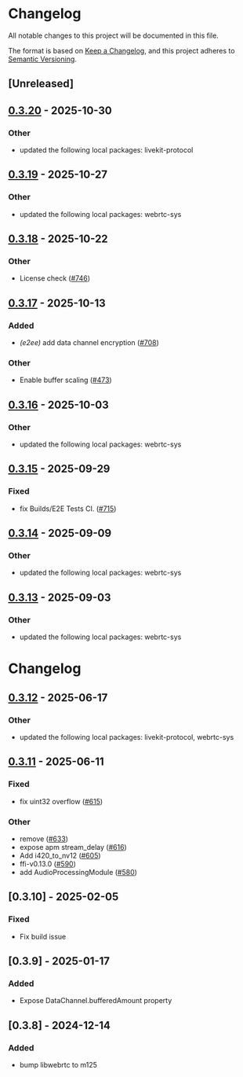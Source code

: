 # Changelog

All notable changes to this project will be documented in this file.

The format is based on [Keep a Changelog](https://keepachangelog.com/en/1.0.0/),
and this project adheres to [Semantic Versioning](https://semver.org/spec/v2.0.0.html).

## [Unreleased]

## [0.3.20](https://github.com/livekit/rust-sdks/compare/rust-sdks/libwebrtc@0.3.19...rust-sdks/libwebrtc@0.3.20) - 2025-10-30

### Other

- updated the following local packages: livekit-protocol

## [0.3.19](https://github.com/livekit/rust-sdks/compare/rust-sdks/libwebrtc@0.3.18...rust-sdks/libwebrtc@0.3.19) - 2025-10-27

### Other

- updated the following local packages: webrtc-sys

## [0.3.18](https://github.com/livekit/rust-sdks/compare/rust-sdks/libwebrtc@0.3.17...rust-sdks/libwebrtc@0.3.18) - 2025-10-22

### Other

- License check ([#746](https://github.com/livekit/rust-sdks/pull/746))

## [0.3.17](https://github.com/livekit/rust-sdks/compare/rust-sdks/libwebrtc@0.3.16...rust-sdks/libwebrtc@0.3.17) - 2025-10-13

### Added

- *(e2ee)* add data channel encryption ([#708](https://github.com/livekit/rust-sdks/pull/708))

### Other

- Enable buffer scaling ([#473](https://github.com/livekit/rust-sdks/pull/473))

## [0.3.16](https://github.com/livekit/rust-sdks/compare/rust-sdks/libwebrtc@0.3.15...rust-sdks/libwebrtc@0.3.16) - 2025-10-03

### Other

- updated the following local packages: webrtc-sys

## [0.3.15](https://github.com/livekit/rust-sdks/compare/rust-sdks/libwebrtc@0.3.14...rust-sdks/libwebrtc@0.3.15) - 2025-09-29

### Fixed

- fix Builds/E2E Tests CI. ([#715](https://github.com/livekit/rust-sdks/pull/715))

## [0.3.14](https://github.com/livekit/rust-sdks/compare/rust-sdks/libwebrtc@0.3.13...rust-sdks/libwebrtc@0.3.14) - 2025-09-09

### Other

- updated the following local packages: webrtc-sys

## [0.3.13](https://github.com/livekit/rust-sdks/compare/rust-sdks/libwebrtc@0.3.12...rust-sdks/libwebrtc@0.3.13) - 2025-09-03

### Other

- updated the following local packages: webrtc-sys
# Changelog

## [0.3.12](https://github.com/livekit/rust-sdks/compare/rust-sdks/libwebrtc@0.3.11...rust-sdks/libwebrtc@0.3.12) - 2025-06-17

### Other

- updated the following local packages: livekit-protocol, webrtc-sys

## [0.3.11](https://github.com/livekit/rust-sdks/compare/rust-sdks/libwebrtc@0.3.10...rust-sdks/libwebrtc@0.3.11) - 2025-06-11

### Fixed

- fix uint32 overflow ([#615](https://github.com/livekit/rust-sdks/pull/615))

### Other

- remove ([#633](https://github.com/livekit/rust-sdks/pull/633))
- expose apm stream_delay ([#616](https://github.com/livekit/rust-sdks/pull/616))
- Add i420_to_nv12 ([#605](https://github.com/livekit/rust-sdks/pull/605))
- ffi-v0.13.0 ([#590](https://github.com/livekit/rust-sdks/pull/590))
- add AudioProcessingModule ([#580](https://github.com/livekit/rust-sdks/pull/580))

## [0.3.10] - 2025-02-05

### Fixed

- Fix build issue

## [0.3.9] - 2025-01-17

### Added

- Expose DataChannel.bufferedAmount property

## [0.3.8] - 2024-12-14

### Added

- bump libwebrtc to m125
